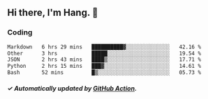 ## Hi there, I'm Hang. 👋

### Coding

<!--START_SECTION:waka-->

```txt
Markdown   6 hrs 29 mins   ██████████▓░░░░░░░░░░░░░░   42.16 %
Other      3 hrs           █████░░░░░░░░░░░░░░░░░░░░   19.54 %
JSON       2 hrs 43 mins   ████▒░░░░░░░░░░░░░░░░░░░░   17.71 %
Python     2 hrs 15 mins   ███▓░░░░░░░░░░░░░░░░░░░░░   14.61 %
Bash       52 mins         █▒░░░░░░░░░░░░░░░░░░░░░░░   05.73 %
```

<!--END_SECTION:waka-->

##### ✓ Automatically updated by [GitHub Action](https://github.com/huhuhang/huhuhang/actions).
